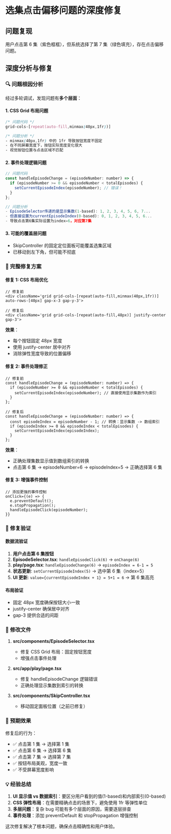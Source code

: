 # 选集点击偏移问题的深度修复

## 问题复现

用户点击第 6 集（紫色框框），但系统选择了第 7 集（绿色填充），存在点击偏移问题。

## 深度分析与修复

### 🔍 问题根因分析

经过多轮调试，发现问题有**多个层面**：

#### 1. CSS Grid 布局问题

```css
/* 问题代码 */
grid-cols-[repeat(auto-fill,minmax(40px,1fr))]

/* 问题分析 */
- minmax(40px,1fr) 中的 1fr 导致按钮宽度不固定
- 在不同屏幕宽度下，按钮实际宽度变化很大
- 视觉按钮位置与点击区域不匹配
```

#### 2. 事件处理逻辑问题

```javascript
// 问题代码
const handleEpisodeChange = (episodeNumber: number) => {
  if (episodeNumber >= 0 && episodeNumber < totalEpisodes) {
    setCurrentEpisodeIndex(episodeNumber); // 错误！
  }
};

// 问题分析
- EpisodeSelector传递的是显示集数(1-based): 1, 2, 3, 4, 5, 6, 7...
- 但直接设置为currentEpisodeIndex(0-based): 0, 1, 2, 3, 4, 5, 6...
- 导致点击第6集实际设置为index=6，对应第7集
```

#### 3. 可能的覆盖层问题

- SkipController 的固定定位面板可能覆盖选集区域
- 已移动到左下角，但可能不彻底

### 🔧 完整修复方案

#### 修复 1: CSS 布局优化

```tsx
// 修复前
<div className='grid grid-cols-[repeat(auto-fill,minmax(40px,1fr))] auto-rows-[40px] gap-x-3 gap-y-3'>

// 修复后
<div className='grid grid-cols-[repeat(auto-fill,48px)] justify-center gap-3'>
```

**效果**：

- 每个按钮固定 48px 宽度
- 使用 justify-center 居中对齐
- 消除弹性宽度导致的位置偏移

#### 修复 2: 事件处理修正

```tsx
// 修复前
const handleEpisodeChange = (episodeNumber: number) => {
  if (episodeNumber >= 0 && episodeNumber < totalEpisodes) {
    setCurrentEpisodeIndex(episodeNumber); // 直接使用显示集数作为索引
  }
};

// 修复后
const handleEpisodeChange = (episodeNumber: number) => {
  const episodeIndex = episodeNumber - 1; // 转换：显示集数 -> 数组索引
  if (episodeIndex >= 0 && episodeIndex < totalEpisodes) {
    setCurrentEpisodeIndex(episodeIndex);
  }
};
```

**效果**：

- 正确处理集数显示值到数组索引的转换
- 点击第 6 集 → episodeNumber=6 → episodeIndex=5 → 正确选择第 6 集

#### 修复 3: 增强事件控制

```tsx
// 添加更强的事件控制
onClick={(e) => {
  e.preventDefault();
  e.stopPropagation();
  handleEpisodeClick(episodeNumber);
}}
```

### 🎯 修复验证

#### 数据流验证

1. **用户点击第 6 集按钮**
2. **EpisodeSelector.tsx**: `handleEpisodeClick(6)` → `onChange(6)`
3. **play/page.tsx**: `handleEpisodeChange(6)` → `episodeIndex = 6-1 = 5`
4. **状态更新**: `setCurrentEpisodeIndex(5)` → 选中第 6 集（index=5）
5. **UI 更新**: `value={currentEpisodeIndex + 1} = 5+1 = 6` → 第 6 集高亮

#### 布局验证

- 固定 48px 宽度确保按钮大小一致
- justify-center 确保居中对齐
- gap-3 提供合适的间距

### 📁 修改文件

1. **src/components/EpisodeSelector.tsx**

   - 修复 CSS Grid 布局：固定按钮宽度
   - 增强点击事件处理

2. **src/app/play/page.tsx**

   - 修复 handleEpisodeChange 逻辑错误
   - 正确处理显示集数到索引的转换

3. **src/components/SkipController.tsx**
   - 移动固定面板位置（之前已修复）

### 🚀 预期效果

修复后的行为：

- ✅ 点击第 1 集 → 选择第 1 集
- ✅ 点击第 6 集 → 选择第 6 集
- ✅ 点击第 7 集 → 选择第 7 集
- ✅ 按钮布局美观，宽度一致
- ✅ 不受屏幕宽度影响

### 💡 经验总结

1. **UI 显示值 vs 数据索引**：要区分用户看到的值(1-based)和内部索引(0-based)
2. **CSS 弹性布局**：在需要精确点击的场景下，避免使用 1fr 等弹性单位
3. **多层问题**：复杂 bug 可能有多个层面的原因，需要逐层排查
4. **事件处理**：添加 preventDefault 和 stopPropagation 增强控制

这次修复解决了根本问题，确保点击精确性和用户体验。
